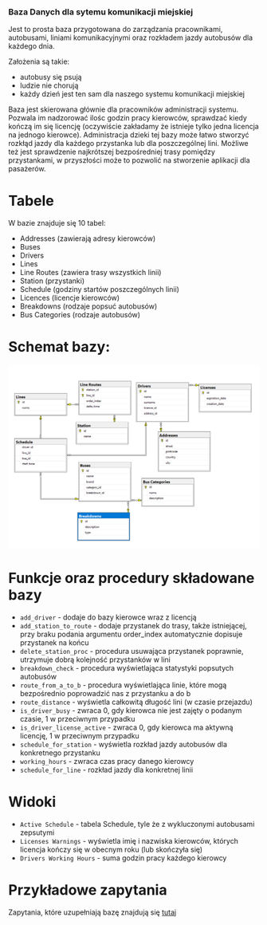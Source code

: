 ### Baza Danych dla sytemu komunikacji miejskiej

Jest to prosta baza przygotowana do zarządzania pracownikami, autobusami, liniami komunikacyjnymi oraz rozkładem jazdy autobusów dla każdego dnia.

Założenia są takie:

* autobusy się psują
* ludzie nie chorują
* każdy dzień jest ten sam dla naszego systemu komunikacji miejskiej

Baza jest skierowana głównie dla pracowników administracji systemu. Pozwala im nadzorować ilośc godzin pracy kierowców, sprawdzać kiedy kończą im się licencję (oczywiście zakładamy że istnieje tylko jedna licencja na jednogo kierowce). Administracja dzieki tej bazy może łatwo stworzyć rozkłąd jazdy dla każdego przystanka lub dla poszczególnej lini. Możliwe też jest sprawdzenie najkrótszej bezpośredniej trasy pomiędzy przystankami, w przyszłości może to pozwolić na stworzenie aplikacji dla pasażerów.

# Tabele

W bazie znajduje się 10 tabel:
* Addresses (zawierają adresy kierowców)
* Buses 
* Drivers
* Lines
* Line Routes (zawiera trasy wszystkich linii)
* Station (przystanki)
* Schedule (godziny startów poszczególnych linii)
* Licences (licencje kierowców)
* Breakdowns (rodzaje popsuć autobusów)
* Bus Categories (rodzaje autobusów)

# Schemat bazy:
![Diagram](/diagram.png)

# Funkcje oraz procedury składowane bazy

* `add_driver` - dodaje do bazy kierowce wraz z licencją 
* `add_station_to_route` - dodaje przystanek do trasy, także istniejącej, przy braku podania argumentu order_index automatycznie dopisuje przystanek na końcu
* `delete_station_proc` - procedura usuwająca przystanek poprawnie, utrzymuje dobrą kolejność przystanków w lini
* `breakdown_check` - procedura wyświetlająca statystyki popsutych autobusów
* `route_from_a_to_b` - procedura wyświetlająca linie, które mogą bezpośrednio poprowadzić nas z przystanku a do b
* `route_distance` - wyświetla całkowitą długość lini (w czasie przejazdu)
* `is_driver_busy` - zwraca 0, gdy kierowca nie jest zajęty o podanym czasie, 1 w przeciwnym przypadku
* `is_driver_license_active` -  zwraca 0, gdy kierowca ma aktywną licencję, 1 w przeciwnym przypadku
* `schedule_for_station` - wyświetla rozkład jazdy autobusów dla konkretnego przystanku
* `working_hours` - zwraca czas pracy danego kierowcy
* `schedule_for_line` - rozkład jazdy dla konkretnej linii

# Widoki
* `Active Schedule` - tabela Schedule, tyle że z wykluczonymi autobusami zepsutymi
* `Licenses Warnings` - wyświetla imię i nazwiska kierowców, których licencja kończy się w obecnym roku (lub skończyła się)
* `Drivers Working Hours` - suma godzin pracy każdego kierowcy

# Przykładowe zapytania

Zapytania, które uzupełniają bazę znajdują się [tutaj](/bus_schedule_insertions.sql)
